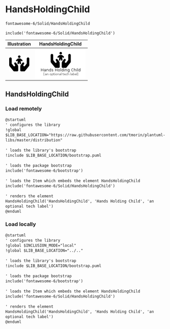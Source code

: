 # HandsHoldingChild


```text
fontawesome-6/Solid/HandsHoldingChild
```

```text
include('fontawesome-6/Solid/HandsHoldingChild')
```



| Illustration | HandsHoldingChild |
| :---: | :---: |
| ![illustration for Illustration](../../fontawesome-6/Solid/HandsHoldingChild.png) | ![illustration for HandsHoldingChild](../../fontawesome-6/Solid/HandsHoldingChild.Local.png) |




## HandsHoldingChild

### Load remotely
```plantuml
@startuml
' configures the library
!global $LIB_BASE_LOCATION="https://raw.githubusercontent.com/tmorin/plantuml-libs/master/distribution"

' loads the library's bootstrap
!include $LIB_BASE_LOCATION/bootstrap.puml

' loads the package bootstrap
include('fontawesome-6/bootstrap')

' loads the Item which embeds the element HandsHoldingChild
include('fontawesome-6/Solid/HandsHoldingChild')

' renders the element
HandsHoldingChild('HandsHoldingChild', 'Hands Holding Child', 'an optional tech label')
@enduml
```

### Load locally
```plantuml
@startuml
' configures the library
!global $INCLUSION_MODE="local"
!global $LIB_BASE_LOCATION="../.."

' loads the library's bootstrap
!include $LIB_BASE_LOCATION/bootstrap.puml

' loads the package bootstrap
include('fontawesome-6/bootstrap')

' loads the Item which embeds the element HandsHoldingChild
include('fontawesome-6/Solid/HandsHoldingChild')

' renders the element
HandsHoldingChild('HandsHoldingChild', 'Hands Holding Child', 'an optional tech label')
@enduml
```

